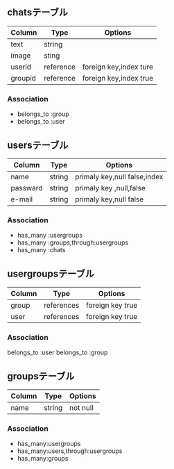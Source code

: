 ## chatsテーブル
|Column|Type|Options|
|------|----|-------|
|text  |string|     |
|image |sting|      |
|userid|reference|foreign key,index ture|
|groupid|reference|foreign key,index true|

### Association
- belongs_to :group
- belongs_to :user

## usersテーブル
|Column|Type|Options|
|------|----|-------|
|name  |string|primaly key,null false,index|
|passward|string|primaly key ,null,false|
|e-mail|string|primaly key,null false|

### Association
- has_many :usergroups
- has_many :groups,through:usergroups
- has_many :chats


## usergroupsテーブル
|Column         |Type      |Options         |
|--------------|----------|----------------|
|group         |references |foreign key true|
|user          |references |foreign key true|

### Association
 belongs_to :user
 belongs_to :group


## groupsテーブル
|Column|Type|Options|
|-----|------|--------|
|name |string|not null|

### Association
- has_many:usergroups
- has_many:users,through:usergroups
- has_many:groups



